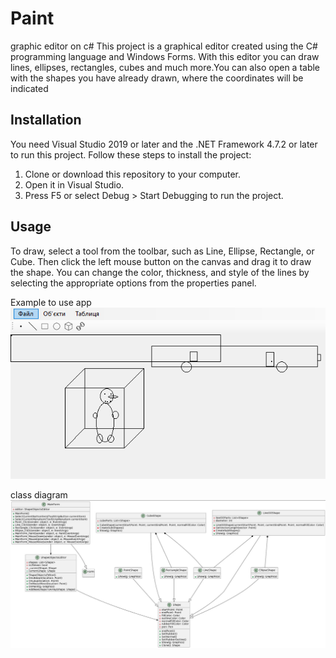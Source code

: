 # Paint
graphic editor on c#
This project is a graphical editor created using the C# programming language and Windows Forms. With this editor you can draw lines, ellipses, rectangles, cubes and much more.You can also open a table with the shapes you have already drawn, where the coordinates will be indicated

## Installation

You need Visual Studio 2019 or later and the .NET Framework 4.7.2 or later to run this project. Follow these steps to install the project:

1. Clone or download this repository to your computer.
2. Open it in Visual Studio.
3. Press F5 or select Debug > Start Debugging to run the project.

## Usage

To draw, select a tool from the toolbar, such as Line, Ellipse, Rectangle, or Cube. Then click the left mouse button on the canvas and drag it to draw the shape. You can change the color, thickness, and style of the lines by selecting the appropriate options from the properties panel.

Example to use app
![ex](https://github.com/yacvals/paint/blob/main/additionaly/example.PNG)


class diagram
![diagram](https://github.com/yacvals/paint/blob/main/additionaly/photo.jpg)

   
